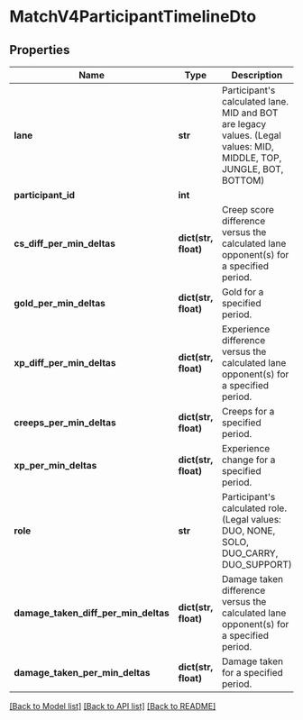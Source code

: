 # MatchV4ParticipantTimelineDto

## Properties
Name | Type | Description | Notes
------------ | ------------- | ------------- | -------------
**lane** | **str** | Participant&#39;s calculated lane. MID and BOT are legacy values.              (Legal values:  MID,  MIDDLE,  TOP,  JUNGLE,  BOT,  BOTTOM) | [optional] 
**participant_id** | **int** |  | [optional] 
**cs_diff_per_min_deltas** | **dict(str, float)** | Creep score difference versus the calculated lane opponent(s) for a specified period. | [optional] 
**gold_per_min_deltas** | **dict(str, float)** | Gold for a specified period. | [optional] 
**xp_diff_per_min_deltas** | **dict(str, float)** | Experience difference versus the calculated lane opponent(s) for a specified period. | [optional] 
**creeps_per_min_deltas** | **dict(str, float)** | Creeps for a specified period. | [optional] 
**xp_per_min_deltas** | **dict(str, float)** | Experience change for a specified period. | [optional] 
**role** | **str** | Participant&#39;s calculated role.              (Legal values:  DUO,  NONE,  SOLO,  DUO_CARRY,  DUO_SUPPORT) | [optional] 
**damage_taken_diff_per_min_deltas** | **dict(str, float)** | Damage taken difference versus the calculated lane opponent(s) for a specified period. | [optional] 
**damage_taken_per_min_deltas** | **dict(str, float)** | Damage taken for a specified period. | [optional] 

[[Back to Model list]](../README.md#documentation-for-models) [[Back to API list]](../README.md#documentation-for-api-endpoints) [[Back to README]](../README.md)


